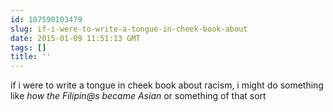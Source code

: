 ```yaml
---
id: 107590103479
slug: if-i-were-to-write-a-tongue-in-cheek-book-about
date: 2015-01-09 11:51:13 GMT
tags: []
title: ''
---
```

if i were to write a tongue in cheek book about racism, i might do something like _how the Filipin@s became Asian_ or something of that sort